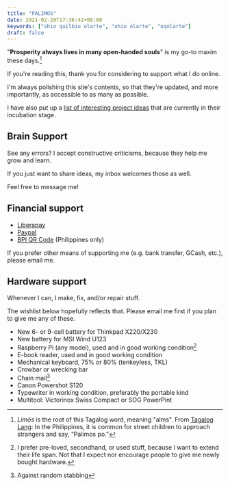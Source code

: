 ```yaml
---
title: "PALIMOS"
date: 2021-02-20T17:36:42+08:00
keywords: ["ohio quilbio olarte", "ohio olarte", "oqolarte"]
draft: false
---
```


"**Prosperity always lives in many open-handed souls**" is my go-to maxim these days.[^1]

If you're reading this,
thank you for considering to support what I do online.

I'm always polishing this site's contents,
so that they're updated, and more importantly,
as accessible to as many as possible.

I have also put up a [list of interesting project ideas](/di-why) that are
currently in their incubation stage.

## Brain Support

See any errors?
I accept constructive criticisms,
because they help me grow and learn.

If you just want to share ideas,
my inbox welcomes those as well.

Feel free to message me!

## Financial support
- [Liberapay](https://liberapay.com/oqo_frxbj/donate)
- [Paypal](https://paypal.me/oqolarte)
- [BPI QR Code](/image/BPIQR_OQO.png) (Philippines only)

If you prefer other means of supporting me (e.g. bank transfer, GCash, etc.), please email me.

## Hardware support

Whenever I can, I make, fix, and/or repair stuff.

The wishlist below hopefully reflects that.
Please email me first if you plan to give me any of these.

- New 6- or 9-cell battery for Thinkpad X220/X230
- New battery for MSI Wind U123
- Raspberry Pi (any model), used and in good working condition[^used]
- E-book reader, used and in good working condition
- Mechanical keyboard, 75% or 80% (tenkeyless, TKL)
- Crowbar or wrecking bar
- Chain mail[^chain]
- Canon Powershot S120
- Typewriter in working condition, preferably the portable kind
- Multitool: Victorinox Swiss Compact or SOG PowerPint

[^1]: *Limós* is the root of this Tagalog word, meaning "alms".
From [Tagalog Lang](https://www.tagaloglang.com/palimos/): In the Philippines, it is common for street children to approach strangers and say, “Palimos po.”
[^used]: I prefer pre-loved, secondhand, or used stuff,
because I want to extend their life span.
Not that I expect nor encourage people to give me newly bought hardware.
[^chain]: Against random stabbing
